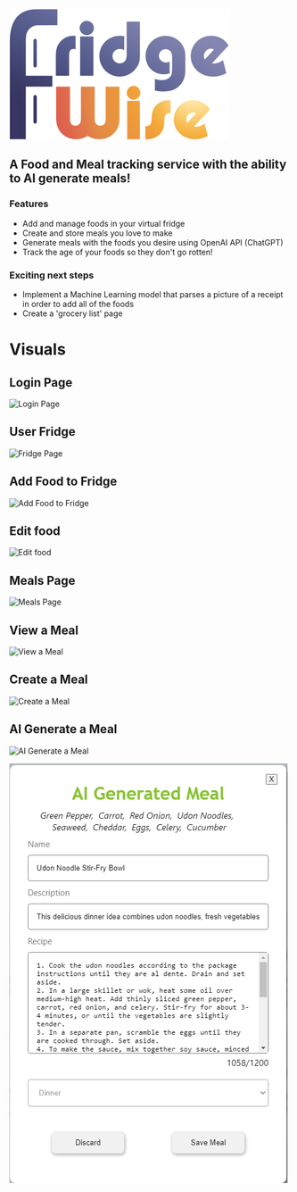 ![FridgeWise Logo](fridgeq/src/imgs/FridgeWise.png)
## A Food and Meal tracking service with the ability to AI generate meals!

### Features
- Add and manage foods in your virtual fridge
- Create and store meals you love to make
- Generate meals with the foods you desire using OpenAI API (ChatGPT)
- Track the age of your foods so they don't go rotten!

### Exciting next steps
- Implement a Machine Learning model that parses a picture of a receipt in order to add all of the foods
- Create a 'grocery list' page

# Visuals

## Login Page
![Login Page](visuals/login.gif)

## User Fridge
![Fridge Page](visuals/fridge.gif)

## Add Food to Fridge
![Add Food to Fridge](visuals/addItem.gif)

## Edit food
![Edit food](visuals/editItem.gif)

## Meals Page
![Meals Page](visuals/meals.gif)

## View a Meal
![View a Meal](visuals/viewMeal.gif)

## Create a Meal
![Create a Meal](visuals/createMeal.gif)

## AI Generate a Meal
![AI Generate a Meal](visuals/generateMeal.gif)

![AI generated Meal](visuals/AIGeneratedMeal.png)
